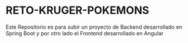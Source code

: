 # RETO-KRUGER-POKEMONS
Este Repositorio es para subir un proyecto de Backend desarrollado en Spring Boot y por otro lado el Frontend desarrollado en Angular
